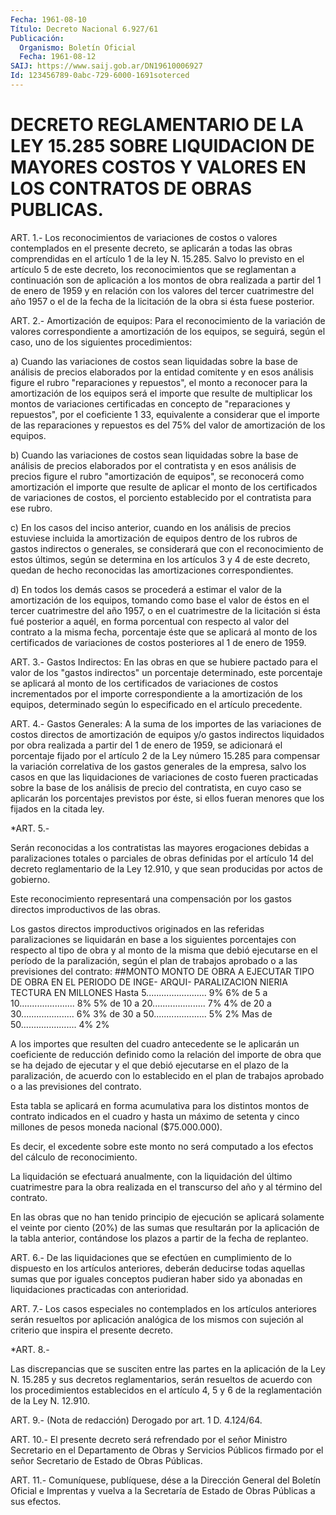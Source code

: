 ```yaml
---
Fecha: 1961-08-10
Título: Decreto Nacional 6.927/61
Publicación:
  Organismo: Boletín Oficial
  Fecha: 1961-08-12
SAIJ: https://www.saij.gob.ar/DN19610006927
Id: 123456789-0abc-729-6000-1691soterced
---
```

# DECRETO REGLAMENTARIO DE LA LEY 15.285 SOBRE LIQUIDACION DE MAYORES COSTOS Y VALORES EN LOS CONTRATOS DE OBRAS PUBLICAS.

<a id="1"></a>
ART. 1.- Los reconocimientos de variaciones de costos o valores contemplados  en  el  presente  decreto,  se  aplicarán a todas las obras comprendidas en el artículo 1 de la ley N.  15.285.  Salvo lo previsto en el artículo 5 de este decreto, los reconocimientos  que se  reglamentan  a  continuación  son de aplicación a los montos de obra realizada a partir del 1 de enero  de  1959  y en relación con los valores del tercer cuatrimestre del año 1957 o  el  de la fecha de la licitación de la obra si ésta fuese posterior.

<a id="2"></a>
ART. 2.- Amortización de equipos: Para el reconocimiento de la variación    de  valores  correspondiente  a  amortización  de  los equipos,  se  seguirá,   según  el  caso,  uno  de  los  siguientes procedimientos:

a) Cuando las variaciones  de  costos sean liquidadas sobre la base de análisis de precios elaborados  por  la  entidad  comitente y en esos análisis figure el rubro "reparaciones y repuestos",  el monto a  reconocer  para  la  amortización de los equipos será el importe que resulte de multiplicar  los  montos de variaciones certificadas en concepto de "reparaciones y repuestos",  por  el  coeficiente  1 33,  equivalente  a considerar que el importe de las reparaciones y repuestos es del 75%  del  valor  de  amortización  de los equipos.

b) Cuando las variaciones de costos sean liquidadas sobre  la  base de  análisis  de  precios  elaborados  por el contratista y en esos análisis de precios figure el rubro "amortización  de  equipos", se reconocerá  como amortización el importe que resulte de aplicar  el monto de los  certificados  de  variaciones de costos, el porciento establecido por el contratista para ese rubro.

c) En los casos del inciso anterior,  cuando  en  los  análisis  de precios  estuviese  incluida  la  amortización de equipos dentro de los  rubros de gastos indirectos o generales,  se  considerará  que con el  reconocimiento  de estos últimos, según se determina en los artículos 3 y 4 de este decreto,  quedan  de  hecho reconocidas las amortizaciones correspondientes.

d) En todos los demás casos se procederá a estimar  el  valor de la amortización  de  los equipos, tomando como base el valor de  éstos en el tercer cuatrimestre  del año 1957, o en el cuatrimestre de la licitación si ésta fué posterior  a  aquél, en forma porcentual con respecto al valor del contrato a la misma  fecha,  porcentaje  éste que  se  aplicará  al  monto  de los certificados de variaciones de costos posteriores al 1 de enero de 1959.

<a id="3"></a>
ART.  3.-  Gastos  Indirectos:  En las obras en que se hubiere pactado  para  el  valor de los "gastos indirectos"  un  porcentaje determinado,  este  porcentaje    se   aplicará  al  monto  de  los certificados de variaciones de costos incrementados  por el importe correspondiente  a  la  amortización  de  los  equipos, determinado según lo especificado en el artículo precedente.

<a id="4"></a>
ART.  4.-  Gastos  Generales: A la suma de los importes de las variaciones  de costos directos  de  amortización  de  equipos  y/o gastos indirectos  liquidados  por obra realizada a partir del 1 de enero de 1959, se adicionará el  porcentaje  fijado por el artículo 2  de la Ley número 15.285 para compensar la variación  correlativa de los  gastos  generales de la empresa, salvo los casos en que las liquidaciones de  variaciones  de costo fueren practicadas sobre la base de los análisis de precio del  contratista,  en  cuyo  caso se aplicarán  los  porcentajes  previstos  por  éste,  si ellos fueran menores que los fijados en la citada ley.

<a id="5"></a>
*ART. 5.-

Serán  reconocidas  a  los  contratistas  las  mayores  erogaciones debidas  a  paralizaciones  totales  o parciales de obras definidas por el artículo 14 del decreto reglamentario  de  la  Ley 12.910, y que sean producidas por actos de gobierno.

Este  reconocimiento  representará una compensación por los  gastos directos improductivos de las obras.

Los  gastos  directos improductivos  originados  en  las  referidas paralizaciones  se  liquidarán en base a los siguientes porcentajes con respecto al tipo  de  obra  y  al  monto  de la misma que debió ejecutarse  en  el  período de la paralización, según  el  plan  de trabajos aprobado o a las previsiones del contrato: ##MONTO MONTO DE OBRA A EJECUTAR             TIPO DE OBRA  EN EL PERIODO DE               INGE-       ARQUI-   PARALIZACION                  NIERIA      TECTURA EN MILLONES Hasta 5........................   9%           6% de 5 a 10......................   8%           5% de 10 a 20.....................   7%           4% de 20 a 30.....................   6%           3% de 30 a 50.....................   5%           2% Mas de 50......................     4%           2%

A los importes que resulten del cuadro  antecedente se le aplicarán un coeficiente de reducción definido como  la  relación del importe de obra que se ha dejado de ejecutar y el que debió  ejecutarse  en el  plazo  de  la paralización, de acuerdo con lo establecido en el plan de trabajos  aprobado  o  a las previsiones del contrato.

Esta  tabla se aplicará en forma  acumulativa  para  los  distintos montos  de  contrato  indicados  en  el cuadro y hasta un máximo de setenta  y cinco millones de pesos moneda  nacional  ($75.000.000).

Es decir,  el  excedente  sobre  este monto no será computado a los efectos del cálculo de reconocimiento.

La  liquidación se efectuará anualmente,  con  la  liquidación  del último  cuatrimestre  para  la  obra realizada en el transcurso del año y al término del contrato.

En las obras que no han tenido principio  de  ejecución se aplicará solamente  el veinte por ciento (20%) de las sumas  que  resultarán por la aplicación  de  la  tabla  anterior, contándose los plazos a partir de la fecha de replanteo.

<a id="6"></a>
ART.  6.- De las liquidaciones que se efectúen en cumplimiento de lo dispuesto  en  los  artículos  anteriores,  deberán deducirse todas aquellas sumas que por iguales conceptos pudieran  haber sido ya    abonadas   en  liquidaciones  practicadas  con  anterioridad.

<a id="7"></a>
ART. 7.- Los casos especiales no contemplados en los artículos anteriores  serán  resueltos por aplicación analógica de los mismos con  sujeción  al  criterio    que  inspira  el  presente  decreto.

<a id="8"></a>
*ART. 8.-

Las    discrepancias  que  se  susciten  entre  las  partes  en  la aplicación  de  la  Ley  N.  15.285  y sus decretos reglamentarios, serán resueltos de acuerdo con los procedimientos  establecidos  en el  artículo  4,  5  y  6 de la reglamentación de la Ley N. 12.910.

<a id="9"></a>
ART.  9.- (Nota de redacción) Derogado por art. 1 D. 4.124/64.

<a id="10"></a>
ART.  10.-  El  presente  decreto será refrendado por el señor Ministro  Secretario  en  el  Departamento  de  Obras  y  Servicios Públicos  firmado  por  el  señor Secretario  de  Estado  de  Obras Públicas.

<a id="11"></a>
ART. 11.- Comuníquese, publíquese, dése a la Dirección General del Boletín  Oficial e Imprentas y vuelva a la Secretaría de Estado de Obras Públicas a sus efectos.